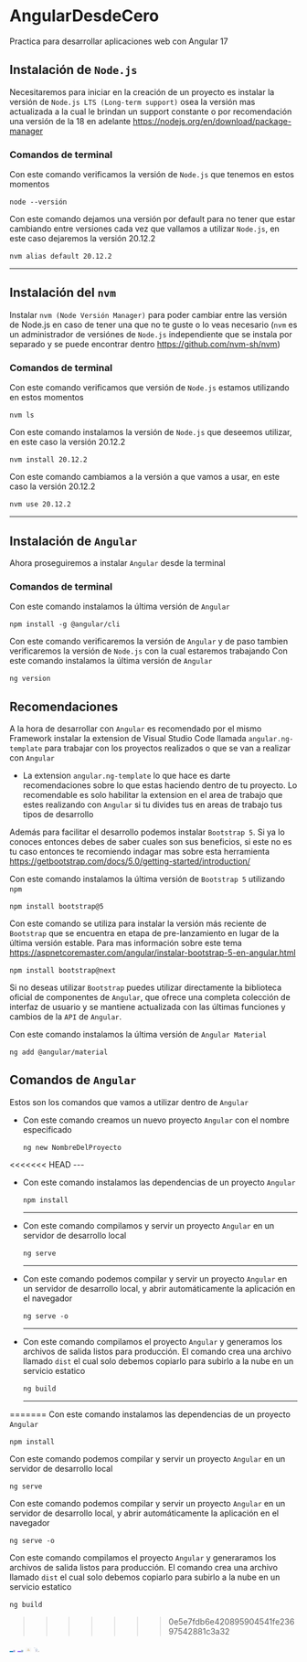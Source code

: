# AngularDesdeCero
Practica para desarrollar aplicaciones web con Angular 17


## Instalación de ```Node.js```
Necesitaremos para iniciar en la creación de un proyecto es instalar la versión de ```Node.js LTS (Long-term support)``` osea la versión mas actualizada a la cual le brindan un support constante o por recomendación una versión de la 18 en adelante https://nodejs.org/en/download/package-manager

### Comandos de terminal

Con este comando verificamos la versión de ```Node.js``` que tenemos en estos momentos
```
node --versión
```

Con este comando dejamos una versión por default para no tener que estar cambiando entre versiones cada vez que vallamos a utilizar ```Node.js```, en este caso dejaremos la versión 20.12.2 
```
nvm alias default 20.12.2
```

---

## Instalación del ```nvm```
Instalar ```nvm (Node Versión Manager)``` para poder cambiar entre las versión de Node.js en caso de tener una que no te guste o lo veas necesario (```nvm``` es un administrador de versiónes de ```Node.js``` independiente que se instala por separado y se puede encontrar dentro https://github.com/nvm-sh/nvm)

### Comandos de terminal

Con este comando verificamos que versión de ```Node.js``` estamos utilizando en estos momentos
```
nvm ls
```

Con este comando instalamos la versión de ```Node.js``` que deseemos utilizar, en este caso la versión 20.12.2
```
nvm install 20.12.2
```

Con este comando cambiamos a la versión a que vamos a usar, en este caso la versión 20.12.2
```
nvm use 20.12.2
```

---

## Instalación de ```Angular```
Ahora proseguiremos a instalar ```Angular``` desde la terminal

### Comandos de terminal

Con este comando instalamos la última versión de ```Angular```
```
npm install -g @angular/cli
```

Con este comando verificaremos la versión de ```Angular``` y de paso tambien verificaremos la versión de ```Node.js``` con la cual estaremos trabajando
Con este comando instalamos la última versión de ```Angular```
```
ng version
```

## Recomendaciones

A la hora de desarrollar con ```Angular``` es recomendado por el mismo Framework instalar la extension de Visual Studio Code llamada ```angular.ng-template``` para trabajar con los proyectos realizados o que se van a realizar con ```Angular```
 - La extension ```angular.ng-template``` lo que hace es darte recomendaciones sobre lo que estas haciendo dentro de tu proyecto. Lo recomendable es solo habilitar la extension en el area de trabajo que estes realizando con ```Angular``` si tu divides tus en areas de trabajo tus tipos de desarrollo


Además para facilitar el desarrollo podemos instalar ```Bootstrap 5```. Si ya lo conoces entonces debes de saber cuales son sus beneficios, si este no es tu caso entonces te recomiendo indagar mas sobre esta herramienta https://getbootstrap.com/docs/5.0/getting-started/introduction/

Con este comando instalamos la última versión de ```Bootstrap 5``` utilizando ```npm```
```
npm install bootstrap@5
```

Con este comando se utiliza para instalar la versión más reciente de ```Bootstrap``` que se encuentra en etapa de pre-lanzamiento en lugar de la última versión estable. Para mas información sobre este tema https://aspnetcoremaster.com/angular/instalar-bootstrap-5-en-angular.html
```
npm install bootstrap@next
```

Si no deseas utilizar ```Bootstrap``` puedes utilizar directamente la biblioteca oficial de componentes de ```Angular```, que ofrece una completa colección de interfaz de usuario y se mantiene actualizada con las últimas funciones y cambios de la ```API``` de ```Angular```.

Con este comando instalamos la última versión de ```Angular Material```
```
ng add @angular/material
```

## Comandos de ```Angular```
Estos son los comandos que vamos a utilizar dentro de ```Angular```

 - Con este comando creamos un nuevo proyecto ```Angular``` con el nombre especificado
    ```
    ng new NombreDelProyecto
    ```

<<<<<<< HEAD
    ---

 - Con este comando instalamos las dependencias de un proyecto ```Angular```
    ```
    npm install
    ```

    ---

 - Con este comando compilamos y servir un proyecto ```Angular``` en un servidor de desarrollo local
    ```
    ng serve
    ```

    ---

 - Con este comando podemos compilar y servir un proyecto ```Angular``` en un servidor de desarrollo local, y abrir automáticamente la aplicación en el navegador
    ```
    ng serve -o
    ```

    ---

 - Con este comando compilamos el proyecto ```Angular``` y generamos los archivos de salida listos para producción. El comando crea una archivo llamado ```dist``` el cual solo debemos copiarlo para subirlo a la nube en un servicio estatico
    ```
    ng build
    ```

    ---
=======
Con este comando instalamos las dependencias de un proyecto ```Angular```
```
npm install
```

Con este comando podemos compilar y servir un proyecto ```Angular``` en un servidor de desarrollo local
```
ng serve
```

Con este comando podemos compilar y servir un proyecto ```Angular``` en un servidor de desarrollo local, y abrir automáticamente la aplicación en el navegador
```
ng serve -o
```

Con este comando compilamos el proyecto ```Angular``` y generaramos los archivos de salida listos para producción. El comando crea una archivo llamado ```dist``` el cual solo debemos copiarlo para subirlo a la nube en un servicio estatico
```
ng build
```
>>>>>>> 0e5e7fdb6e420895904541fe23697542881c3a32

<img src="lala.png" width="10px">
<img src="chat_en_linea__1_-removebg-preview.png" width="10px">
<img src="prometeo.jpg" width="10px">
<img src="publicar.jpg" width="10px">
